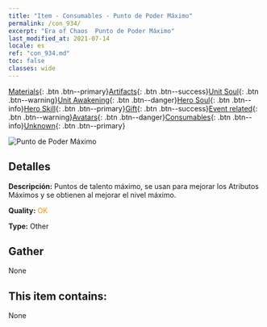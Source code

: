 ```yaml
---
title: "Item - Consumables - Punto de Poder Máximo"
permalink: /con_934/
excerpt: "Era of Chaos  Punto de Poder Máximo"
last_modified_at: 2021-07-14
locale: es
ref: "con_934.md"
toc: false
classes: wide
---
```

 [Materials](/ItemsES/){: .btn .btn--primary}[Artifacts](/ItemsES/Artifacts/){: .btn .btn--success}[Unit Soul](/ItemsES/UnitSoul/){: .btn .btn--warning}[Unit Awakening](/ItemsES/UnitAwakening/){: .btn .btn--danger}[Hero Soul](/ItemsES/HeroSoul/){: .btn .btn--info}[Hero Skill](/ItemsES/HeroSkill/){: .btn .btn--primary}[Gift](/ItemsES/Gift/){: .btn .btn--success}[Event related](/ItemsES/Events/){: .btn .btn--warning}[Avatars](/ItemsES/Avatars/){: .btn .btn--danger}[Consumables](/ItemsES/Consumables/){: .btn .btn--info}[Unknown](/ItemsES/Unknown/){: .btn .btn--primary}

 ![Punto de Poder Máximo](/images/t/i_40022.png)

## Detalles
 **Descripción:** Puntos de talento máximo, se usan para mejorar los Atributos Máximos y se obtienen al mejorar el nivel máximo.

 **Quality:** <span style="color: #FF8C00">OK</span>

 **Type:** Other

## Gather

  None

## This item contains:

  None

